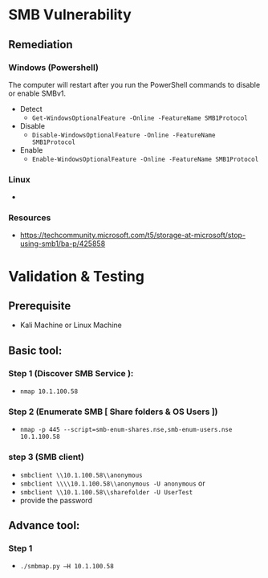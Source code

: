 # SMB Vulnerability 
## Remediation

### Windows (Powershell)
The computer will restart after you run the PowerShell commands to disable or enable SMBv1.
* Detect
    * `Get-WindowsOptionalFeature -Online -FeatureName SMB1Protocol`
* Disable
  * `Disable-WindowsOptionalFeature -Online -FeatureName SMB1Protocol`
* Enable
  * `Enable-WindowsOptionalFeature -Online -FeatureName SMB1Protocol`
### Linux
* 

### Resources 
* https://techcommunity.microsoft.com/t5/storage-at-microsoft/stop-using-smb1/ba-p/425858 

# Validation & Testing 
## Prerequisite
*  Kali Machine or Linux Machine 
## Basic tool:  
### Step 1 (Discover SMB Service ):
* `nmap 10.1.100.58`
### Step 2 (Enumerate SMB [ Share folders & OS Users ])
* 	`nmap -p 445 --script=smb-enum-shares.nse,smb-enum-users.nse 10.1.100.58`

### step 3 (SMB client)
* 	`smbclient \\10.1.100.58\\anonymous `
* 	`smbclient \\\\10.1.100.58\\anonymous -U anonymous`
or 
* 	`smbclient \\10.1.100.58\\sharefolder -U UserTest`
* provide the password 
## Advance tool: 

### Step 1
* 	`./smbmap.py –H 10.1.100.58`
